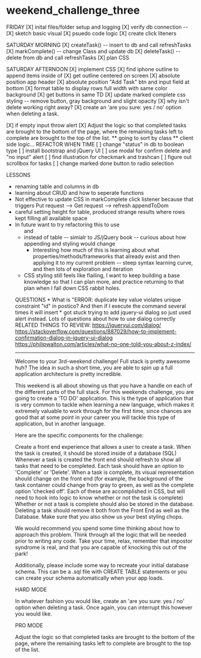 # weekend_challenge_three

FRIDAY
[X] inital files/folder setup and logging
[X] verify db connection --
[X] sketch basic visual
[X] psuedo code logic
[X] create click liteners

SATURDAY MORNING
[X] createTask() -- insert to db and call refreshTasks
[X] markComplete() -- change Class and update db
[X] deleteTask() -- delete from db and call refreshTasks
[X] plan CSS


SATURDAY AFTERNOON
[X] implement CSS
  [X] find iphone outline to append items inside of
  [X] get outline centered on screen
  [X] absolute position app header
  [X] absolute position "Add Task" btn and input field at bottom
  [X] format table to display rows full width with same color background
  [X] get buttons in same TD
  [X] update marked complete css styling -- remove button, gray background and slight opacity
  [X] why isn't delete working right away?
[X] create an 'are you sure: yes / no' option when deleting a task.
<!-- [ ] ADD JQUERY UI SCRIPT -->
[X] if empty input throw alert
[X] Adjust the logic so that completed tasks are brought to the bottom of the page, where the remaining tasks left to complete are brought to the top of the list.
  ** going to sort by class
  ** client side logic...
REFACTOR WHEN TIME
[ ] change "status" in db to boolean type
[ ] install bootstrap and jQuery UI
[ ] use modal for confirm delete and "no input" alert
[ ] find illustration for checkmark and trashcan
[ ] figure out scrollbox for tasks
[ ] change marked done button to radio selection





LESSONS
  * renaming table and columns in db
  * learning about CRUD and how to seperate functions
  * Not effective to update CSS in markComplete click listener because that triggers Put request --> Get request --> refresh appendToDom
  * careful setting height for table, produced strange results where rows kept filling all available space
  * In future want to try refactoring this to use <ul>and<li> instead of table -- simialr to JS/jQuery book -- curious about how appending and styling would change
    * Interesting how much of this is learning about what properties/methods/frameworks that already exist and then applying it to my current problem -- steep syntax learning curve, and then lots of exploration and iteration
  * CSS styling still feels like flailing, I want to keep building a base knowledge so that I can plan more, and practice returning to that plan when I fall down CSS rabbit holes.

  QUESTIONS
    * What is "ERROR:  duplicate key value violates unique constraint "id" in postico? And then if I execute the command several times it will insert
    * got stuck trying to add jquery-ui dialog so just used alert instead. Lots of questions about how to use dialog correctly
      RELATED THINGS TO REVIEW: https://jqueryui.com/dialog/
      https://stackoverflow.com/questions/887029/how-to-implement-confirmation-dialog-in-jquery-ui-dialog
      https://philipwalton.com/articles/what-no-one-told-you-about-z-index/








-----------------

Welcome to your 3rd-weekend challenge! Full stack is pretty awesome huh? The idea in such a short time, you are able to spin up a full application architecture is pretty incredible.

This weekend is all about showing us that you have a handle on each of the different parts of the full stack. For this weekends challenge, you are going to create a 'TO DO' application. This is the type of application that is very common to tackle when learning a new language, which makes it extremely valuable to work through for the first time, since chances are good that at some point in your career you will tackle this type of application, but in another language.

Here are the specific components for the challenge:

Create a front end experience that allows a user to create a task.
When the task is created, it should be stored inside of a database (SQL)
Whenever a task is created the front end should refresh to show all tasks that need to be completed.
Each task should have an option to 'Complete' or 'Delete'.
When a task is complete, its visual representation should change on the front end (for example, the background of the task container could change from gray to green, as well as the complete option 'checked off'. Each of these are accomplished in CSS, but will need to hook into logic to know whether or not the task is complete)
Whether or not a task is complete should also be stored in the database.
Deleting a task should remove it both from the Front End as well as the Database.
Make sure that you also show us your best styling chops.

We would recommend you spend some time thinking about how to approach this problem. Think through all the logic that will be needed prior to writing any code. Take your time, relax, remember that impostor syndrome is real, and that you are capable of knocking this out of the park!

Additionally, please include some way to recreate your initial database schema. This can be a .sql file with CREATE TABLE statements or you can create your schema automatically when your app loads.

HARD MODE

In whatever fashion you would like, create an 'are you sure: yes / no' option when deleting a task. Once again, you can interrupt this however you would like.

PRO MODE

Adjust the logic so that completed tasks are brought to the bottom of the page, where the remaining tasks left to complete are brought to the top of the list.
